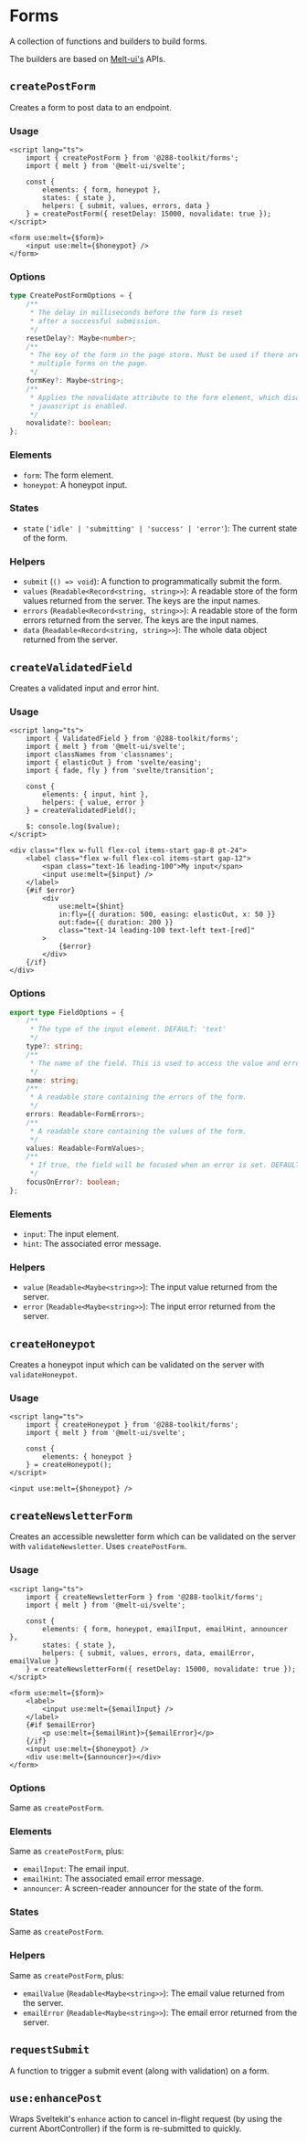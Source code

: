 # Forms

A collection of functions and builders to build forms.

The builders are based on [Melt-ui's](https://melt-ui.com/) APIs.

## `createPostForm`

Creates a form to post data to an endpoint.

### Usage

```svelte
<script lang="ts">
	import { createPostForm } from '@288-toolkit/forms';
	import { melt } from '@melt-ui/svelte';

	const {
		elements: { form, honeypot },
		states: { state },
		helpers: { submit, values, errors, data }
	} = createPostForm({ resetDelay: 15000, novalidate: true });
</script>

<form use:melt={$form}>
	<input use:melt={$honeypot} />
</form>
```

### Options

```ts
type CreatePostFormOptions = {
	/**
	 * The delay in milliseconds before the form is reset
	 * after a successful submission.
	 */
	resetDelay?: Maybe<number>;
	/**
	 * The key of the form in the page store. Must be used if there are
	 * multiple forms on the page.
	 */
	formKey?: Maybe<string>;
	/**
	 * Applies the novalidate attribute to the form element, which disables browser validation, only when
	 * javascript is enabled.
	 */
	novalidate?: boolean;
};
```

### Elements

-   `form`: The form element.
-   `honeypot`: A honeypot input.

### States

-   `state` (`'idle' | 'submitting' | 'success' | 'error'`): The current state of the form.

### Helpers

-   `submit` (`() => void`): A function to programmatically submit the form.
-   `values` (`Readable<Record<string, string>>`): A readable store of the form values returned from
    the server. The keys are the input names.
-   `errors` (`Readable<Record<string, string>>`): A readable store of the form errors returned from
    the server. The keys are the input names.
-   `data` (`Readable<Record<string, string>>`): The whole data object returned from the server.

## `createValidatedField`

Creates a validated input and error hint.

### Usage

```svelte
<script lang="ts">
	import { ValidatedField } from '@288-toolkit/forms';
	import { melt } from '@melt-ui/svelte';
	import classNames from 'classnames';
	import { elasticOut } from 'svelte/easing';
	import { fade, fly } from 'svelte/transition';

	const {
		elements: { input, hint },
		helpers: { value, error }
	} = createValidatedField();

	$: console.log($value);
</script>

<div class="flex w-full flex-col items-start gap-8 pt-24">
	<label class="flex w-full flex-col items-start gap-12">
		<span class="text-16 leading-100">My input</span>
		<input use:melt={$input} />
	</label>
	{#if $error}
		<div
			use:melt={$hint}
			in:fly={{ duration: 500, easing: elasticOut, x: 50 }}
			out:fade={{ duration: 200 }}
			class="text-14 leading-100 text-left text-[red]"
		>
			{$error}
		</div>
	{/if}
</div>
```

### Options

```ts
export type FieldOptions = {
	/**
	 * The type of the input element. DEFAULT: 'text'
	 */
	type?: string;
	/**
	 * The name of the field. This is used to access the value and error of the field.
	 */
	name: string;
	/**
	 * A readable store containing the errors of the form.
	 */
	errors: Readable<FormErrors>;
	/**
	 * A readable store containing the values of the form.
	 */
	values: Readable<FormValues>;
	/**
	 * If true, the field will be focused when an error is set. DEFAULT: true
	 */
	focusOnError?: boolean;
};
```

### Elements

-   `input`: The input element.
-   `hint`: The associated error message.

### Helpers

-   `value` (`Readable<Maybe<string>>`): The input value returned from the server.
-   `error` (`Readable<Maybe<string>>`): The input error returned from the server.

## `createHoneypot`

Creates a honeypot input which can be validated on the server with `validateHoneypot`.

### Usage

```svelte
<script lang="ts">
	import { createHoneypot } from '@288-toolkit/forms';
	import { melt } from '@melt-ui/svelte';

	const {
		elements: { honeypot }
	} = createHoneypot();
</script>

<input use:melt={$honeypot} />
```

## `createNewsletterForm`

Creates an accessible newsletter form which can be validated on the server with
`validateNewsletter`. Uses `createPostForm`.

### Usage

```svelte
<script lang="ts">
	import { createNewsletterForm } from '@288-toolkit/forms';
	import { melt } from '@melt-ui/svelte';

	const {
		elements: { form, honeypot, emailInput, emailHint, announcer },
		states: { state },
		helpers: { submit, values, errors, data, emailError, emailValue }
	} = createNewsletterForm({ resetDelay: 15000, novalidate: true });
</script>

<form use:melt={$form}>
	<label>
		<input use:melt={$emailInput} />
	</label>
	{#if $emailError}
		<p use:melt={$emailHint}>{$emailError}</p>
	{/if}
	<input use:melt={$honeypot} />
	<div use:melt={$announcer}></div>
</form>
```

### Options

Same as `createPostForm`.

### Elements

Same as `createPostForm`, plus:

-   `emailInput`: The email input.
-   `emailHint`: The associated email error message.
-   `announcer`: A screen-reader announcer for the state of the form.

### States

Same as `createPostForm`.

### Helpers

Same as `createPostForm`, plus:

-   `emailValue` (`Readable<Maybe<string>>`): The email value returned from the server.
-   `emailError` (`Readable<Maybe<string>>`): The email error returned from the server.

## `requestSubmit`

A function to trigger a submit event (along with validation) on a form.

## `use:enhancePost`

Wraps Sveltekit's `enhance` action to cancel in-flight request (by using the current
AbortController) if the form is re-submitted to quickly.

